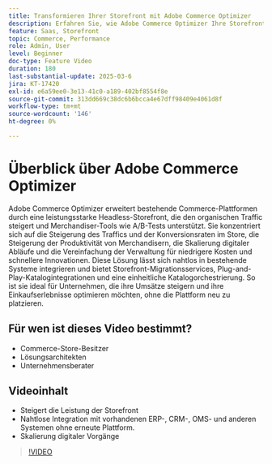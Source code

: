 ```yaml
---
title: Transformieren Ihrer Storefront mit Adobe Commerce Optimizer
description: Erfahren Sie, wie Adobe Commerce Optimizer Ihre Storefront durch hohe Leistung, erhöhten Traffic und nahtlose Integration verbessern kann.
feature: Saas, Storefront
topic: Commerce, Performance
role: Admin, User
level: Beginner
doc-type: Feature Video
duration: 180
last-substantial-update: 2025-03-6
jira: KT-17420
exl-id: e6a59ee0-3e13-41c0-a189-402bf8554f8e
source-git-commit: 313dd669c38dc6b6bcca4e67dff98409e4061d8f
workflow-type: tm+mt
source-wordcount: '146'
ht-degree: 0%

---
```


# Überblick über Adobe Commerce Optimizer

Adobe Commerce Optimizer erweitert bestehende Commerce-Plattformen durch eine leistungsstarke Headless-Storefront, die den organischen Traffic steigert und Merchandiser-Tools wie A/B-Tests unterstützt. Sie konzentriert sich auf die Steigerung des Traffics und der Konversionsraten im Store, die Steigerung der Produktivität von Merchandisern, die Skalierung digitaler Abläufe und die Vereinfachung der Verwaltung für niedrigere Kosten und schnellere Innovationen. Diese Lösung lässt sich nahtlos in bestehende Systeme integrieren und bietet Storefront-Migrationsservices, Plug-and-Play-Katalogintegrationen und eine einheitliche Katalogorchestrierung. So ist sie ideal für Unternehmen, die ihre Umsätze steigern und ihre Einkaufserlebnisse optimieren möchten, ohne die Plattform neu zu platzieren.

## Für wen ist dieses Video bestimmt?

* Commerce-Store-Besitzer
* Lösungsarchitekten
* Unternehmensberater

## Videoinhalt

* Steigert die Leistung der Storefront
* Nahtlose Integration mit vorhandenen ERP-, CRM-, OMS- und anderen Systemen ohne erneute Plattform.
* Skalierung digitaler Vorgänge

>[!VIDEO](https://video.tv.adobe.com/v/3450226?learn=on)
